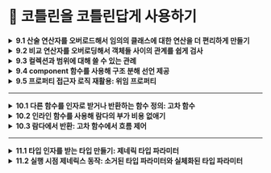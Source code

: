 # 📌 코틀린을 코틀린답게 사용하기 

<details>
<summary><strong>9.1 산술 연산자를 오버로드해서 임의의 클래스에 대한 연산을 더 편리하게 만들기</strong></summary>
  
- 코틀린에서 관례를 사용하는 가장 단순한 예는 산술 연산자

## 9.1.1 plus, times, divide 등: 이항 산술 연산 오버로딩

```kotlin
data class Point(val x: Int, val y: Int) {
    operator fun plus(other: Point): Point {
        return Point(x + other.x, y + other.y)
    }
}
```

```kotlin
fun main() {
	val p1 = Point(10, 20)
	val p2 = Point(30, 40)
	println(p1 + p2) // 기호를 쓰면 plus 함수가 호출 
	// Point(x=40, y=60)
}
```

- `plus` 함수 앞에 `operator` 키워드를 붙여야 한다는 점
- 연산자를 오버로딩하는 함수 앞에는 반드시 `operator` 가 있어야함
- `operator` 키워드를 붙임으로 써 어떤 함수가 관례를 따르는 함수임을 명확히 할 수 있음
- 실수로 관례에서 사용하는 함수 이름을 사용하는 경우를 막아줌
- **함수 이름**(`plus`, `minus`, `times`, `div` 등)과 **`operator`** 키워드를 맞추면, 표준 연산자(`+`, `-`, `*`, `/`)를 그대로 사용 가능

## 9.1.2 연산을 적용한 다음에 그 결과를 바로 대입: 복합 연산자 오버로딩

- `plus` 와 같은 연산자를 오버로딩하면 코틀린은 `+` 연산자뿐 아니라 그와 관련 있는 연산자인 `+=` 도 자동으로 함께 지원 `+=` , `-=` 등의 연산자는 `복합 대입 연산자`라고 부름

## 9.1.3 피연산자가 1개뿐인 연산자: 단한 연산자 오버로딩

- 단항 연산자를 오버로딩하는 절차도 이항 연산자와 마찬가지
- 미리 정해진 이름의 함수를 선언하면서 `operator` 로 표시하면 됨

```kotlin
data class Point(val x: Int, val y: Int) {
    // -point
    operator fun unaryMinus(): Point =
        Point(-x, -y)

    // ++point
    operator fun inc(): Point =
        Point(x + 1, y + 1)

    // --point
    operator fun dec(): Point =
        Point(x - 1, y - 1)
}
```

```kotlin
fun main() {
    val p = Point(3, 5)

    val neg = -p
    println(neg)   // Point(x=-3, y=-5)

    val p2 = p.inc()    // 혹은 ++p
    println(p2)   // Point(x=4, y=6)

    var p3 = p
    p3++
    println(p3)   // Point(x=4, y=6)

    val p4 = p3.dec()   // 혹은 --p3
    println(p4)   // Point(x=3, y=5)
}
```
</details>

<details>
<summary><strong>9.2 비교 연산자를 오버로딩해서 객체들 사이의 관계를 쉽게 검사 </strong></summary>
	
- 코틀린에서는 산술 연산자와 마찬가지로 기본 타입 값뿐 아니라 모든 객체에 대해 비교 연산(`==`, `!=`, `>`, `<`) 등를 수행할 수 있음
- `equals`, `compareTo` 를 호출해야 하는 자바와 달리 코틀린에서는  `==` 비교 연산자를 직접 사용할 수 있어 비교 코드가 더 간결하며 이해하기 쉬움

## 9.2.1 동등성 연산자: equals

- 코틀린의 `==` 연산자는 내부적으로 `a?.equals(b) ?: (b === null)` 을 호출
- **참조 동일성**을 직접 비교하려면 `===` ,`!==` 사용

## 9.2.2 순서 연산자: compareTo (<, >, ≤, ≥)

- **`operator fun compareTo(other): Int`** 을 구현
- **양수/0/음수** 반환에 따라 <, ==, > 같은 연산자 지원
- **멤버 함수**로 직접 구현하거나, **확장 함수**로도 활용 가능
</details>


<details>
<summary><strong>9.3  컬렉션과 범위에 대해 쓸 수 있는 관례</strong></summary>
- 컬렉션을 다룰 때 가장 많이 쓰는 연산은 인덱스를 사용해 원소를 읽거나 쓰는 연산과 어떤 값이 컬렉션에 속해 있는지 검사하는 연산임

## 9.3.1 인덱스로 원소 접근: get과 set

- 코틀린 컬렉션(`List`, `Map` 등)는 `operator fun get(index)` 와 `operator fun set(index, value`) 를 제공해, 인덱스 연산자([]) 문법을 사용할 수 있게 해 줌
- **불변 컬렉션 vs 가변 컬렉션**
    - `List<T>` 는 읽기 전용이므로 `get(index)` 만 지원
    - `MutableList<T>` 는 `get` 과 `set` 둘 다 지원해 요소 변경이 가능

## 9.3.2 어떤 객체가 컬렉션에 들어있는지 검사: in 관례

- **`contains` 연산자 함수**
- 컬렉션(List, Set, Map 등)에는 `operator fun contains(element: T): Boolean` 가 정의되어 있어, 특정 원소가 컬렉션에 포함되어 있는지를 검사할 수 있음
- `in` 연산자는 내부적으로 `contains`호출

```kotlin
val nums = listOf(1, 2, 3)
println(2 in nums)    // nums.contains(2) → true
println(5 !in nums)   // !nums.contains(5) → true
```

- **불변 vs 가변 컬렉션**
    - `List<T>` / `Set<T>` 등 읽기 전용 컬렉션에서도 `contains` 만 있어 `in` 연산이 가능
    - `MutableList<T>` / `MutableSet<T>` 에도 동일하게 `in` / `!in` 사용 가능.
- **Map의 키 검사**
    - `Map<K, V>` 의 경우 `operator fun contains(key: K): Boolean` 가 키 검사용으로 정의되어 있음
    
    ```kotlin
    val map = mapOf("a" to 1, "b" to 2)
    if ("a" in map) { /* true */ }
    ```
    
- **문자열과 범위에도 적용**

```kotlin
"ell" in "Hello"  // true
```

## 9.3.3 객체로부터 범위 만들기: rangeTo와 rangeUtil 관례

- `a..b` 구문은 내부적으로 `a.rangeTo(b)`를 호출
- ex) `a..b` → `a.rangeTo(b)` (끝값 포함)
- `a until b` → 끝값 미포함 범위
- 커스텀 타입에 rangeTo/until을 정의하면 for (x in …) 같은 범위 반복을 직접 지원할 수 있습니다.

## 9.3.4 자신의 타입에 대해 루프 수행: iterator 관례

- **for-루프와 iterator**
    - Kotlin의 for (item in collection) 구문은 내부적으로 다음 과정을 거침
        - 대상 객체에 `operator fun iterator(): Iterator<T>` 가 있는지 확인
        - 반환된 `Iterator<T>`에서 `hasNext()`와 `next()`를 반복 호출
- **Iterator 인터페이스**
    
    ```kotlin
    interface Iterator<out T> {
      fun hasNext(): Boolean
      fun next(): T
    }
    ```
    
    - `hasNext()`가 `true`인 동안 `next()`를 호출해 순차적으로 요소를 꺼냄
</details>

<details>
<summary><strong>9.4 component 함수를 사용해 구조 분해 선언 제공</strong></summary>
	
- 구조 분해 선언를 사용하면 복합적인 값을 분해해서 별도의 여러 자역 변수를 한꺼번에 초기화할 수 있음
- 복합적인 값을 **여러 변수로 한꺼번에 분해**해서 초기화하는 문법
- 예: `val (name, age) = person`

---

- **작동 원리**
    - 구조 분해 선언은 `componentN()` 함수들을 호출하여 동작함.
    - 예를 들어, `val (a, b) = obj` → 내부적으로 `obj.component1()`과 `obj.component2()` 호출됨.

---

- **사용 조건**
    - 클래스에 `componentN()` 함수가 정의되어 있어야 함.
    - **`data class`**는 자동으로 `componentN()` 함수를 생성해줌.

```kotlin
class Point(val x: Int, val y: Int) {
    operator fun component1() = x
    operator fun component2() = y
}

val (x, y) = Point(10, 20)
```
</details>

<details>
<summary><strong>9.5 프로퍼티 접근자 로직 재활용: 위임 프로퍼티</strong></summary>
	
## 9.5.1 위임 프로퍼티의 기본 문법과 내부 동작

- **프로퍼티의 getter/setter 로직을 다른 객체에 위임**하는 방식
- 공통된 로직을 재사용할 수 있어 중복 제거와 코드 간결화에 유리함

```kotlin
val property by delegate
```

• `delegate`는 `getValue` / `setValue` 함수를 가진 객체여야 함

## 9.5.2 위임 프로퍼티 사용: by lazy()를 사용한 지연 초기화

- 지연 초기화는 객체의 일부분을 초기화하지 않고 남겨뒀다가 실제로 그 부분의 값이 필요할 경우 초기화할 때 흔히 쓰이는 패턴

```kotlin
val name: String by lazy {
    println("계산 중...")
    "Kotlin"
}
```

- **표준 위임 프로퍼티 종류**
    - `lazy` → 지연 초기화
    - `observable` → 값 변경 감지
    - `vetoable` → 변경 조건 검사
    - `Delegates.notNull<T>()`→ 반드시 나중에 초기화돼야 할 값에 사용
</details>

<hr>

<details>
<summary><strong>10.1 다른 함수를 인자로 받거나 반환하는 함수 정의: 고차 함수 </strong></summary>
	
- 코틀린에서는 람다나 함수 참조를 사용해 함수를 값으로 표현 할 수 있음

## 10.1.1 함수 타입은 람다의 파라미터 타입과 반환 타입을 지정한다.

- 함수를 인자로 받거나, 함수를 반환하는 함수를 고차 함수라고 함
- 코틀린에서는 람다식이나 함수 참조를 통해 함수를 값처럼 사용할 수 있음
- 람다의 매개변수 타입과 반환 타입을 명시하여 사용.

```kotlin
val sum: (Int, Int) -> Int = { x, y -> x + y }
```

## 10.1.2 인자로 전달 받은 함수 호출

- 고차 함수에서 함수를 인자로 전달받았다면, 해당 함수를 일반 함수처럼 호출하면 됨
- 전달받은 함수도 ()를 붙여 호출할 수 있음

```kotlin
fun twoAndThree(operation: (Int, Int) -> Int): Int {
    return operation(2, 3)
}

val sum = twoAndThree { a, b -> a + b }     // 5
val product = twoAndThree { a, b -> a * b } // 6
```

- `operation`이라는 파라미터는 `(Int, Int) -> Int` 타입의 함수
- `operation(2, 3)`처럼 일반 함수처럼 호출 가능

## 10.1.3 자바에서 코틀린 함수 타입 사용

- 코틀린의 함수 타입은 Java의 함수형 인터페이스와 호환됨.
- Java에서는 코틀린 함수 타입을 직접 사용할 수는 없지만, Function 인터페이스나 람다로 전달 가능함.

```kotlin
// kotlin 
fun process(operation: (Int, Int) -> Int): Int {
    return operation(4, 2)
}
```

```java
//java
int result = KotlinKt.process((a, b) -> a + b);
```

- SAM 변환 (Single Abstract Method)
    - 자바에서는 함수형 인터페이스(메서드가 하나인 인터페이스)를 사용하여 코틀린 함수 타입을 전달받을 수 있음
    - 자바의 람다는 이런 인터페이스를 구현한 익명 객체로 자동 변환됨 → SAM 변환

```kotlin
// kotlin 
fun interface IntBinaryOp {
    fun apply(x: Int, y: Int): Int
}

fun compute(op: IntBinaryOp): Int = op.apply(10, 5)
```

```java
// java
int result = KotlinKt.compute((x, y) -> x * y);
```

## 10.1.4 함수 타입의 파라미터에 대해 기본값을 지정할 수 있고, 널이 될 수도 있다.

- 함수 타입 파라미터도 기본값 지정 가능
    - 일반 파라미터처럼 함수 타입 파라미터에도 기본값을 설정할 수 있음
    - 함수 인자를 생략하면 기본으로 지정된 함수가 사용됨

```kotlin
fun greet(message: String, formatter: (String) -> String = { it.uppercase() }) {
    println(formatter(message))
}

greet("hello")                     // HELLO (기본값 사용)
greet("hello") { it.reversed() }  // olleh
```

- 함수 타입 파라미터도 nullable 가능
    - 함수 타입 파라미터에 `null`을 허용할 수도 있음.
    - 이 경우에는 `null` 체크 후 호출 필요

```kotlin
fun greetNullable(message: String, formatter: ((String) -> String)? = null) {
    val result = formatter?.invoke(message) ?: message
    println(result)
}

greetNullable("hello")                        // hello
greetNullable("hello") { it.capitalize() }    // Hello
```

## 10.1.5 함수를 함수에서 반환

- 코틀린에서는 **함수를 반환값으로 사용할 수 있음**
- 즉, **고차 함수는 함수를 반환**할 수도 있음
- 반환 타입은 (파라미터) -> 반환값 형태의 **함수 타입**

```kotlin
fun operation(): (Int) -> Int {
    return { it * 2 }
}

val result = operation()(3)  // 6
```

- `operation()`은 `(Int) -> Int` 타입의 함수를 반환
- 반환된 함수를 즉시 호출: `operation()(3)`

## 10.1.6 람다를 활용해 중복을 줄여 코드 재사용성 높이기

- *공통된 코드 흐름(템플릿)*은 유지하고, 다른 동작만 람다로 전달하여 중복 제거
- 템플릿 메서드 패턴을 람다로 간결하게 구현하는 방식

```kotlin
fun <T> withFileReader(file: File, block: (BufferedReader) -> T): T {
    return file.bufferedReader().use { reader ->
        block(reader)
    }
}
```

- `file.bufferedReader()`와 `use {}`는 **공통 로직**
- 실제 동작은 `block` 람다로 전달 받음

```kotlin
val lines = withFileReader(File("data.txt")) { reader ->
    reader.readLines()
}

val firstLine = withFileReader(File("data.txt")) { reader ->
    reader.readLine()
}
```
</details>

<details>
<summary><strong>10.2 인라인 함수를 사용해 람다의 부가 비용 없애기 </strong></summary>
	
- 보통 람다를 익명 클래스로 컴파일한다고 설명
- 그렇지만 람다식마다 새로운 클래스가 생기고 람다가 변수를 캡처한 경우 람다 정의가 포함된 코드를 호출하는 시점마다 새로운 객체가 생긴다는 뜻이라는 사실
- 이로 인해 부가 비용이 듬
- 따라서 람다를 사용하는 구현은 똑같은 코드를 직접 실행하는 함수보다 절 효율 적

## 10.2.1 인라이닝이 작동하는 방식

- 어떤 함수를 `inline`으로 선언하면 . 그 함수의 본문이 인라인이 됨
- 다른 말로 하면 함수를 호출하는 코드를 함수를 호출하는 바이트코드 재신에 함수 본문을 번역한 바이트코드로 컴파일 한다는 뜻

```kotlin
inline fun <T> synchronized(lock: Lock, action: () -> T): T {
  lock.lock()
  try {
    return action()
  } finally {
    lock.unloack()
  }
}

fun main() {
   val l = ReentrantLock()
   synchronized(1) {
   // 
   }
}
```

- 자바에서는 임의의 객체 대해 `synchronized` 를 사용할 수 있지만 이함수는 `Lock` 클래스의 인스턴스를 요구한다는 점

## 10.2.2 인라인 함수의 제약

- **재귀 호출(recursion) 금지**
    - 직접(recursive) 혹은 간접(recursive)으로 자기 자신을 호출할 수 없음
    - 컴파일러가 호출 지점에 함수 본문을 무한히 복사하게 되어 코드 팽창(infinite inlining)이 발생하기 때문
- **가상(virtual) 함수로 사용할 수 없음**
    - `open`, `abstract`, `override` 키워드를 붙인 함수는 `inline`으로 선언할 수 없음
    - 인터페이스나 추상 클래스의 멤버로도 선언할 수 없으며, 항상 `final` 상태여야 함
- **리플렉션(reflection) 제한**
    - 인라이닝된 함수 본문은 실제 바이트코드에 함수 호출 형태로 남아 있지 않기 때문에, 런타임에 :: 연산자로 참조하거나 `kotlin.reflect API`로 호출할 수 없음
- **람다 파라미터의 반환(return) 제약**
    - `inline` 함수 안에서 넘어온 람다 내에서는 “*비지역(non-local) 반환*” (return without label) 이 가능
    - 하지만 `noinline` 으로 표시된 람다에는 비지역 반환이 불가능하며, `crossinline` 을 붙이면 “non-local return” 자체가 금지됩니다.
- **지역(local) 클래스·함수 인라이닝 불가**
    - `inline` 함수 내부에 정의된 지역 클래스나 지역 함수는 인라이닝되지 않음
    - `inline` 함수는 어디까지나 호출 지점에 “본문”만 복사해 넣으므로, 지역 선언부 전체를 가져갈 수는 없음
</details>


<details>
<summary><strong>10.3 람다에서 반환: 고차 함수에서 흐름 제어</strong></summary>
	
## 10.3.1 람다 안의 retrun 문: 람다를 둘러싼 함수에서 반환

```kotlin
inline fun perform(times: Int, action: (Int) -> Unit) {
    for (i in 1..times) {
        action(i)
    }
    println("perform 끝")  // 이 코드는, 람다에서 비지역 반환이 일어나면 실행되지않음 
}

fun foo() {
    perform(5) { i ->
        if (i == 3) return        // non-local return: foo()를 즉시 종료
        println("i = $i")
    }
    println("foo 끝")             // 이 줄은 호출되지 x 
}

fun main() {
    foo()
    println("main 계속 실행")    // foo()가 return으로 바로 나가버렸기 때문에, 여전히 실행
}
```

## 10.3.2 람다로부터 반환: 레이블을 사용한 return

- `inline 고차 함수`에 넘긴 람다에서 `return`을 하면 기본적으로 **비지역 반환(non-local return)** 으로 동작해, 람다를 감싼 함수 전체가 종료됨
- 그런데 “람다 내부만 종료시키고 싶을 때” 는 **레이블(label)** 을 붙인 return 을 사용함

```kotlin
inline fun perform(times: Int, action: (Int) -> Unit) {
    for (i in 1..times) {
        action(i)
    }
    println("perform 끝")
}

fun exampleLabelReturn() {
    perform(5) lambda@{ i ->
        if (i == 3) return@lambda   // 이 return은 람다(lambda@)만 종료
        println("i = $i")
    }
    println("exampleLabelReturn 끝")  // 이 줄도 실행됨
}

fun main() {
    exampleLabelReturn()
}
```

## 10.3.3 익명 함수: 기본적으로 로컬 return

- `inline` 함수에 넘겨줄 때 람다 대신 **익명 함수**(anonymous function)를 사용하면, 그 안의 `return`은 언제나 **로컬 반환(local return)** 으로 동작
- 익명 함수 내부에서 return이 호출되면 **익명 함수 자체만** 빠져나가고, 이를 감싼 호출 함수나 상위 함수 전체는 종료되지 않음

```kotlin
inline fun perform(times: Int, action: (Int) -> Unit) {
    for (i in 1..times) {
        action(i)
    }
    println("perform 끝")
}

fun exampleAnonymousFunction() {
    perform(5, fun(i: Int) {
        if (i == 3) {
            println("i == 3: 익명 함수에서 return")  
            return    //  로컬 반환: 익명 함수만 종료
        }
        println("i = $i")
    })
    println("exampleAnonymousFunction 끝")  // 이 줄도 정상 실행
}

fun main() {
    exampleAnonymousFunction()
}

/*
i = 1
i = 2
i == 3: 익명 함수에서 return
i = 4
i = 5
perform 끝
exampleAnonymousFunction 끝
*/
```
</details>

<hr>
<details>
<summary><strong>11.1 타입 인자를 받는 타입 만들기: 제네릭 타입 파라미터</strong></summary>
	
- 제네릭스를 사용하면 타입 파라미터를 받는 타입을 정의할 수 있음

## 11.1.1 제네릭 타입과 함께 동작하는 함수와 프로퍼티

- 일반 클래스와 마찬가지로, 제네릭 클래스 안의 멤버 함수 시그니처에 T를 마음껏 쓸 수 있음

```kotlin
class Box<T>(private val value: T) {
    // T를 반환하는 함수
    fun getValue(): T = value

    // T를 파라미터로 받는 함수
    fun replace(newValue: T): Box<T> = Box(newValue)
}
```

## 11.1.2 제네릭 클래스를 홑화살괄호 구문을 사용해 선언한다

- 클래스·인터페이스·함수 이름 뒤에 <T>(또는 <A, B> 등)로 타입 파라미터 선언. 생성 시 <Int>처럼 명시하거나, 타입 추론으로 생략 가능

```kotlin
// 쌍(pair)을 담는 제네릭 클래스
class PairBox<A, B>(val first: A, val second: B)

// 함수에도 제네릭 선언 가능
fun <T> singleton(item: T): List<T> = listOf(item)

// 사용 예
val p: PairBox<String, Int> = PairBox("age", 30)
val list = singleton(true)     // List<Boolean>
```

## 11.1.3 제네릭 클래스나 함수가 사용할 수 있는 타입 제한: 타입 파라미터 제약

- SuperType 문법으로 T가 특정 타입(또는 인터페이스)을 상속/구현하도록 제한. where 절로 다중 제약도 가능.

```kotlin
// Comparable을 구현한 타입만 허용하는 정렬 리스트
class SortedList<T : Comparable<T>> {
    private val elements = mutableListOf<T>()
    fun add(item: T) {
        elements.add(item)
        elements.sort()
    }
    fun all(): List<T> = elements
}

// Number 타입만 허용하는 함수
fun <T : Number> half(value: T): Double = value.toDouble() / 2

// 사용 예
val sl = SortedList<Int>()
sl.add(5); sl.add(2); sl.add(8)
println(sl.all())           // [2, 5, 8]
println(half(9))            // 4.5
```

## 11.1.4 명시적으로 타입 파라미터를 널이 될 수 없는 타입으로 표시해서 널이 될수 있는 타입 인자 제외시키기

- 본 <T>는 nullable(Any?)도 허용. T : Any로 제한해 non-null 타입만 받도록 설정

```kotlin
// nullable 허용 버전: Box<String?> 가능
class NullableBox<T>(val value: T)

// non-null 전용 버전: Box<String?> 불가
class NotNullBox<T : Any>(val value: T)

// 사용 예
val nb1 = NullableBox<String?>(null)   // 허용
// val nb2 = NotNullBox<String?>(null) // 컴파일 에러!
val nb3 = NotNullBox("Hello")         // OK
```
</details>

<details>
<summary><strong>11.2 실행 시점 제네릭스 동작: 소거된 타입 파라미터와 실체화된 타입 파라미터</strong></summary>
	
## 11.2.1 실행 시점에 제네릭 클래스의 타입 정보를 찾을 때 한계: 타입 검사와 캐스팅

- 제네릭은 컴파일 시점에만 타입 정보를 유지하고, 실행 시점에는 타입 정보가 지워짐 이걸 `타입 소거(Type Erasure)` 라고 한다.
- 따라서 `List<String>`과 `List<Int>`는 실행 시점에는 동일한 타입(List) 으로 간주됨
- 이로 인해 발생하는 대표적인 제약
    - 타입 검사 시 구체적인 타입 파라미터를 사용할 수 없음
    
    ```kotlin
    if (value is List<String>) // ❌ 경고 발생: 실행 시점에 타입 정보 없음
    ```
    
    - **캐스팅** 시에도 타입 파라미터는 무시됨
    
    ```kotlin
    val strings = value as List<String> // 경고는 없지만, 런타임에 타입 체크 안됨
    ```
    

**???*캐스팅 시 타입 파라미터 무시됨 — 왜 문제가 되나???***

- Kotlin의 **제네릭 타입 파라미터는 실행 시점에 지워짐** → **타입 소거(Type Erasure)**

```kotlin
val strings = value as List<String>
```

- `value`가 실제로 `List<Any>`이거나 `List<Int>`라도 컴파일러는 경고 없이 통과함
- 하지만 런타임에는 `ClassCastException`이 발생할 수 있음.
    
    왜냐면 *JVM은 value가 List인지까지만 알고*, 그 안에 어떤 타입이 들어있는지는 모름.
    

- `as List<String>` 같이 **구체적인 제네릭 타입으로 캐스팅하는 건 매우 위험**함.
- *타입 안전성을 확보하려면 → reified 키워드 사용하거나, 타입 체크를 피해 로직을 설계해야 함*

## 11.2.2 실체화된 타입 파라미터를 사용하는 함수는 타입 인자를 실행 시점에 언급할 수 있다

- 앞에서 본 것처럼, 일반적인 제네릭은 타입 소거(Type Erasure) 때문에 실행 시점에 타입 정보를 알 수 없음.
- 그러나 inline 함수의 타입 파라미터에 `reified`를 붙이면, 실행 시점에도 타입 정보를 사용할 수 있음.
- 이를 통해 다음과 같은 작업이 가능해짐:
    - `is T`
    - `T::class`
    - `T::class.java`

```kotlin
inline fun <reified T> printTypeName(value: Any) {
    if (value is T) {
        println("value is of type ${T::class.simpleName}")
    } else {
        println("value is NOT of type ${T::class.simpleName}")
    }
}
```

- ***왜 inline 이 필요할까?***
    - `reified`는 **타입 정보를 바이트코드에 포함시켜야 하므로**, 반드시 함수가 `inline` 이어야 함
    - `inline` 없이 `reified`만 쓰면 컴파일 오류 발생

## 11.2.3 클래스 참조를 실체화된 타입 파라미터로 대신함으로써 java.lang.Class 파라미터 피하기

- 자바 스타일의 함수에서 타입 정보를 실행 시점에 사용하려면 보통 이렇게 함

```java
fun <T> loadService(clazz: Class<T>): T {
    return clazz.getDeclaredConstructor().newInstance()
}
```

- 코틀린에서는 `reified`를 쓰면 `Class<T>` 없이도 가능

```kotlin
inline fun <reified T> loadService(): T {
    return T::class.java.getDeclaredConstructor().newInstance()
}
```

- `T::class.java`는 **실체화된 타입 파라미터 T가 있어야만 가능**.
- 더 간결하고 타입 안전하며, **불필요한 인자 전달 없이 구현 가능**.

## 11.2.4 실체화된 타입 파라미터가 있는 접근자 정의

- Kotlin에서는 프로퍼티의 getter나 setter에 inline 함수와 reified 타입 파라미터를 사용할 수 있음
- 이를 통해 특정 타입인지 검사하거나 타입에 따라 동작을 다르게 하는 로직을 프로퍼티처럼 정의할 수 있음

```kotlin
val <T> List<T>.firstElementType: String
    inline get() = T::class.simpleName ?: "Unknown"
```

- 하지만 위 코드는 **컴파일되지 않음**.
- 왜냐하면 **`reified`는 inline ``함수에서만 사용할 수 있는데**, 일반 프로퍼티의 `getter`는 `inline`이 아니기 때문

```kotlin
inline val <reified T> List<T>.typeName: String
    get() = T::class.simpleName ?: "Unknown"
```

- 실제로는 **프로퍼티처럼 보이지만 `inline` 함수 형태**로 만들어야 함
</details>
